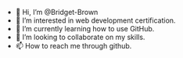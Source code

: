 - 👋 Hi, I’m @Bridget-Brown
- 👀 I’m interested in web development certification.
- 🌱 I’m currently learning how to use GitHub.
- 💞️ I’m looking to collaborate on my skills.
- 📫 How to reach me through github.

<!---
Bridget-Brown/Bridget-Brown is a ✨ special ✨ repository because its `README.md` (this file) appears on your GitHub profile.
You can click the Preview link to take a look at your changes.
--->
